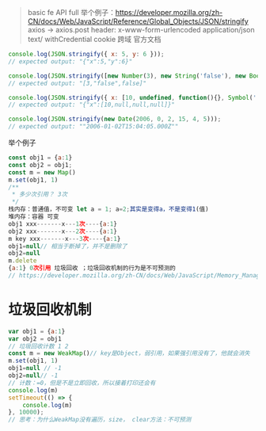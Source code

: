 
> basic fe
API full 
举个例子：https://developer.mozilla.org/zh-CN/docs/Web/JavaScript/Reference/Global_Objects/JSON/stringify
axios -> axios.post header: x-www-form-urlencoded application/json text/ withCredential cookie 跨域
官方文档

```js
console.log(JSON.stringify({ x: 5, y: 6 }));
// expected output: "{"x":5,"y":6}"

console.log(JSON.stringify([new Number(3), new String('false'), new Boolean(false)]));
// expected output: "[3,"false",false]"

console.log(JSON.stringify({ x: [10, undefined, function(){}, Symbol('')] }));
// expected output: "{"x":[10,null,null,null]}"

console.log(JSON.stringify(new Date(2006, 0, 2, 15, 4, 5)));
// expected output: ""2006-01-02T15:04:05.000Z""

```

举个例子
```js
const obj1 = {a:1}
const obj2 = obj1;
const m = new Map()
m.set(obj1, 1)
/**
 * 多少次引用？ 3次
 */
栈内存：普通值，不可变 let a = 1; a=2;其实是变得a，不是变得1(值)
堆内存：容器 可变
obj1 xxx-------x---1次----{a:1}
obj2 xxx-------x---2次----{a:1}
m key xxx-------x---3次----{a:1}
obj1=null// 相当于断掉了，并不是删除了
obj2=null
m.delete
{a:1} 0次引用 垃圾回收 ；垃圾回收机制的行为是不可预测的
// https://developer.mozilla.org/zh-CN/docs/Web/JavaScript/Memory_Management
```

# 垃圾回收机制
```js
var obj1 = {a:1}
var obj2 = obj1
// 垃圾回收计数 1 2
const m = new WeakMap()// key是Object，弱引用，如果强引用没有了，他就会消失
m.set(obj1, 1)
obj1=null // -1
obj2=null// -1
// 计数：=0，但是不是立即回收，所以接着打印还会有
console.log(m)
setTimeout(() => {
    console.log(m)
}, 10000);
// 思考：为什么WeakMap没有遍历，size， clear方法：不可预测

```
